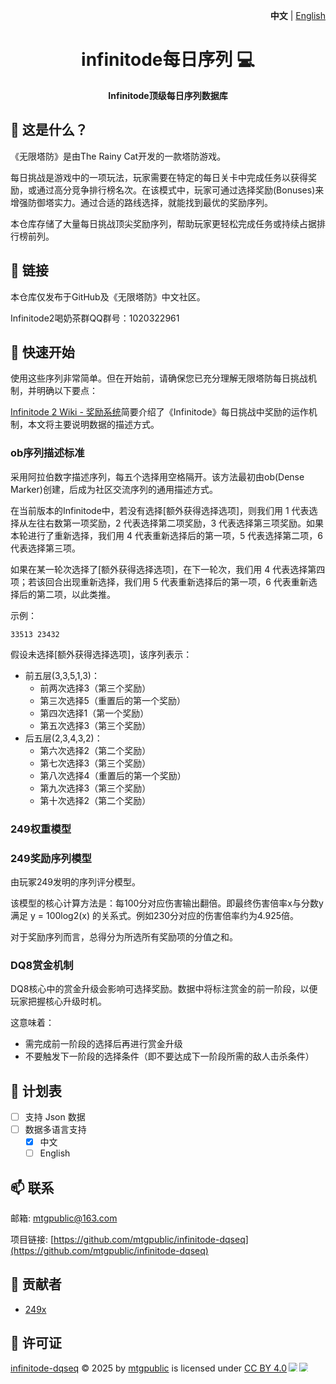 <p align="right">
   <strong>中文</strong> | <a href="/README">English</a>
</p>

<h1 align="center" style="font-weight: bold;">infinitode每日序列 💻</h1>
<p align="center" style="font-weight: bold;">Infinitode顶级每日序列数据库</p>

## 📌 这是什么？

《无限塔防》是由The Rainy Cat开发的一款塔防游戏。  

每日挑战是游戏中的一项玩法，玩家需要在特定的每日关卡中完成任务以获得奖励，或通过高分竞争排行榜名次。在该模式中，玩家可通过选择奖励(Bonuses)来增强防御塔实力。通过合适的路线选择，就能找到最优的奖励序列。  

本仓库存储了大量每日挑战顶尖奖励序列，帮助玩家更轻松完成任务或持续占据排行榜前列。

## 🔗 链接

本仓库仅发布于GitHub及《无限塔防》中文社区。

Infinitode2喝奶茶群QQ群号：1020322961  

## 🚀 快速开始

使用这些序列非常简单。但在开始前，请确保您已充分理解无限塔防每日挑战机制，并明确以下要点：

[Infinitode 2 Wiki - 奖励系统](https://infinitode-2.fandom.com/wiki/Bonuses)简要介绍了《Infinitode》每日挑战中奖励的运作机制，本文将主要说明数据的描述方式。

### ob序列描述标准

采用阿拉伯数字描述序列，每五个选择用空格隔开。该方法最初由ob(Dense Marker)创建，后成为社区交流序列的通用描述方式。

在当前版本的Infinitode中，若没有选择[额外获得选择选项]，则我们用 1 代表选择从左往右数第一项奖励，2 代表选择第二项奖励，3 代表选择第三项奖励。如果本轮进行了重新选择，我们用 4 代表重新选择后的第一项，5 代表选择第二项，6 代表选择第三项。

如果在某一轮次选择了[额外获得选择选项]，在下一轮次，我们用 4 代表选择第四项；若该回合出现重新选择，我们用 5 代表重新选择后的第一项，6 代表重新选择后的第二项，以此类推。

示例：
```
33513 23432
```

假设未选择[额外获得选择选项]，该序列表示：
- 前五层(3,3,5,1,3)：
  - 前两次选择3（第三个奖励）
  - 第三次选择5（重置后的第一个奖励）
  - 第四次选择1（第一个奖励）
  - 第五次选择3（第三个奖励）
- 后五层(2,3,4,3,2)：
  - 第六次选择2（第二个奖励）
  - 第七次选择3（第三个奖励）
  - 第八次选择4（重置后的第一个奖励）
  - 第九次选择3（第三个奖励）
  - 第十次选择2（第二个奖励）

### 249权重模型

### 249奖励序列模型  

由玩冢249发明的序列评分模型。

该模型的核心计算方法是：每100分对应伤害输出翻倍。即最终伤害倍率x与分数y满足 y = 100log2(x) 的关系式。例如230分对应的伤害倍率约为4.925倍。

对于奖励序列而言，总得分为所选所有奖励项的分值之和。

### DQ8赏金机制

DQ8核心中的赏金升级会影响可选择奖励。数据中将标注赏金的前一阶段，以便玩家把握核心升级时机。

这意味着：  
- 需完成前一阶段的选择后再进行赏金升级  
- 不要触发下一阶段的选择条件（即不要达成下一阶段所需的敌人击杀条件）  

## 📝 计划表

- [ ] 支持 Json 数据
- [ ] 数据多语言支持
  - [x] 中文
  - [ ] English

## 📫 联系

邮箱: mtgpublic@163.com

项目链接: [https://github.com/mtgpublic/infinitode-dqseq](https://github.com/mtgpublic/infinitode-dqseq)

## 🤝 贡献者

- [249x](https://github.com/249x)

## 📜 许可证

<a href="https://github.com/mtgpublic/infinitode-dqseq">infinitode-dqseq</a> © 2025 by <a href="https://github.com/mtgpublic">mtgpublic</a> is licensed under <a href="https://creativecommons.org/licenses/by/4.0/">CC BY 4.0</a><img src="https://mirrors.creativecommons.org/presskit/icons/cc.svg" style="max-width: 1em;max-height:1em;margin-left: .2em;"><img src="https://mirrors.creativecommons.org/presskit/icons/by.svg" style="max-width: 1em;max-height:1em;margin-left: .2em;">